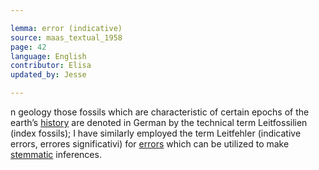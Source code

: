 ```yaml
---

lemma: error (indicative)
source: maas_textual_1958
page: 42
language: English
contributor: Elisa
updated_by: Jesse

---
```

n geology those fossils which are characteristic of certain epochs of the earth’s [history](history.html) are denoted in German by the technical term Leitfossilien (index fossils); I have similarly employed the term Leitfehler (indicative errors, errores significativi) for [errors](errorConjunctive.html) which can be utilized to make [stemmatic](stemma.html) inferences.

